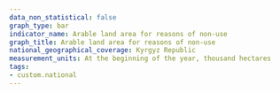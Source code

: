 ```yaml
---
data_non_statistical: false
graph_type: bar
indicator_name: Arable land area for reasons of non-use
graph_title: Arable land area for reasons of non-use
national_geographical_coverage: Kyrgyz Republic
measurement_units: At the beginning of the year, thousand hectares
tags:
- custom.national
---
```

